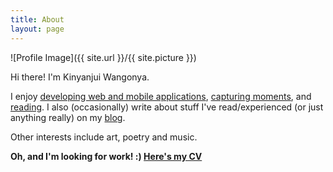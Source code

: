 ```yaml
---
title: About
layout: page
---
```


![Profile Image]({{ site.url }}/{{ site.picture }})

Hi there! I'm Kinyanjui Wangonya. 

I enjoy <a href="https://github.com/wang0nya" target="_blank">developing web and mobile applications</a>, <a href="https://500px.com/wangonya" target="_blank">capturing moments</a>, 
and <a href="https://www.goodreads.com/wangonya" target="_blank">reading</a>. I also (occasionally) write about stuff I've read/experienced (or just anything really) on my <a href="/blog">blog</a>.

Other interests include art, poetry and music.

**Oh, and I'm looking for work! :) <a href="https://drive.google.com/file/d/1E8-w9lOBE8Ef4mACMdcHb0XUFuHT3JKa/view?usp=sharing" target="_blank"> Here's my CV </a>**
